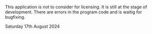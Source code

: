 This application is not to consider for licensing.
It is still at the stage of development. 
There are errors in the program code and is waitig for bugfixing.

Saturday 17th August 2024



